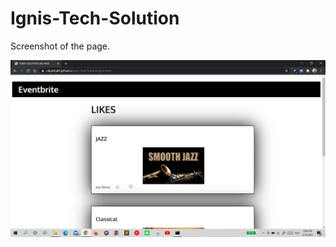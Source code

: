 # Ignis-Tech-Solution
Screenshot of the page.

<img src="Screenshot/ignis tech solution assignment.png" width="700" >
